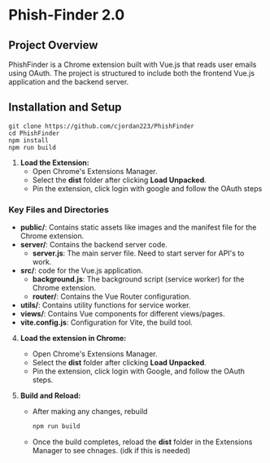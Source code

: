 # Phish-Finder 2.0

## Project Overview

PhishFinder is a Chrome extension built with Vue.js that reads user emails using OAuth. The project is structured to include both the frontend Vue.js application and the backend server.

## Installation and Setup

```
git clone https://github.com/cjordan223/PhishFinder
cd PhishFinder
npm install
npm run build
```

1. **Load the Extension:**
   - Open Chrome's Extensions Manager.
   - Select the **dist** folder after clicking **Load Unpacked**.
   - Pin the extension, click login with google and follow the OAuth steps
  

### Key Files and Directories

 - **public/**: Contains static assets like images and the manifest file for the Chrome extension.
- **server/**: Contains the backend server code. 
  - **server.js**: The main server file. Need to start server for API's to work.
 - **src/**: code for the Vue.js application.
   - **background.js**: The background script (service worker) for the Chrome extension.
   - **router/**: Contains the Vue Router configuration.
  - **utils/**: Contains utility functions for service worker.
  - **views/**: Contains Vue components for different views/pages.
 - **vite.config.js**: Configuration for Vite, the build tool.

4. **Load the extension in Chrome:**
   - Open Chrome's Extensions Manager.
   - Select the **dist** folder after clicking **Load Unpacked**.
   - Pin the extension, click login with Google, and follow the OAuth steps.



3. **Build and Reload:**
   - After making any changes, rebuild
     ```bash
     npm run build
     ```
   - Once the build completes, reload the **dist** folder in the Extensions Manager to see chnages. (idk if this is needed)

